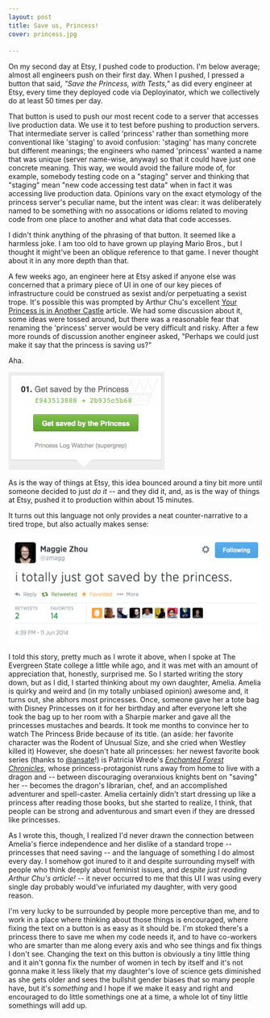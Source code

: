 ```yaml
---
layout: post
title: Save us, Princess!
cover: princess.jpg

---
```

On my second day at Etsy, I pushed code to production. I'm below average; almost all engineers push on their first day. When I pushed, I pressed a button that said, *"Save the Princess, with Tests,"* as did every engineer at Etsy, every time they deployed code via Deployinator, which we collectively do at least 50 times per day.

That button is used to push our most recent code to a server that accesses live production data. We use it to test before pushing to production servers. That intermediate server is called 'princess' rather than something more conventional like 'staging' to avoid confusion: 'staging' has many concrete but different meanings; the engineers who named 'princess' wanted a name that was unique (server name-wise, anyway) so that it could have just one concrete meaning. This way, we would avoid the failure mode of, for example, somebody testing code on a "staging" server and thinking that "staging" mean "new code accessing test data" when in fact it was accessing live production data. Opinions vary on the exact etymology of the princess server's peculiar name, but the intent was clear: it was deliberately named to be something with no assocations or idioms related to moving code from one place to another and what data that code accesses.

I didn't think anything of the phrasing of that button. It seemed like a harmless joke. I am too old to have grown up playing Mario Bros., but I thought it might've been an oblique reference to that game. I never thought about it in any more depth than that.

A few weeks ago, an engineer here at Etsy asked if anyone else was concerned that a primary piece of UI in one of our key pieces of infrastructure could be construed as sexist and/or perpetuating a sexist trope. It's possible this was prompted by Arthur Chu's excellent [Your Princess is in Another Castle](http://www.thedailybeast.com/articles/2014/05/27/your-princess-is-in-another-castle-misogyny-entitlement-and-nerds.html) article. We had some discussion about it, some ideas were tossed around, but there was a reasonable fear that renaming the 'princess' server would be very difficult and risky. After a few more rounds of discussion another engineer asked, "Perhaps we could just make it say that the princess is saving us?"

Aha.

<img src="/images/getsaved.png" width="310">

As is the way of things at Etsy, this idea bounced around a tiny bit more until someone decided to just *do it* -- and they did it, and, as is the way of things at Etsy, pushed it to production within about 15 minutes.

It turns out this language not only provides a neat counter-narrative to a tired trope, but also actually makes sense:

<a href="https://twitter.com/zmagg/status/476871440365805569">
<img src="/images/saved.png" width="585">
</a>

I told this story, pretty much as I wrote it above, when I spoke at The Evergreen State college a little while ago, and it was met with an amount of appreciation that, honestly, surprised me. So I started writing the story down, but as I did, I started thinking about my own daughter, Amelia. Amelia is quirky and weird and (in my totally unbiased opinion) awesome and, it turns out, she abhors most princesses. Once, someone gave her a tote bag with Disney Princesses on it for her birthday and after everyone left she took the bag up to her room with a Sharpie marker and gave all the princesses mustaches and beards. It took me months to convince her to watch The Princess Bride because of its title. (an aside: her favorite character was the Rodent of Unusual Size, and she cried when Westley killed it) However, she doesn't hate all princesses: her newest favorite book series (thanks to [@ansate](https://twitter.com/ansate)!) is Patricia Wrede's [*Enchanted Forest Chronicles*](http://pcwrede.com/books/enchanted-forest/), whose princess-protagonist runs away from home to live with a dragon and -- between discouraging overanxious knights bent on "saving" her -- becomes the dragon's librarian, chef, and an accomplished adventurer and spell-caster. Amelia certainly didn't start dressing up like a princess after reading those books, but she started to realize, I think, that people can be strong and adventurous and smart even if they are dressed like princesses.

As I wrote this, though, I realized I'd never drawn the connection between Amelia's fierce independence and her dislike of a standard trope -- princesses that need saving -- and the language of something I do almost every day. I somehow got inured to it and despite surrounding myself with people who think deeply about feminist issues, and *despite just reading Arthur Chu's article!* -- it never occurred to me that this UI I was using every single day probably would've infuriated my daughter, with very good reason.

I'm very lucky to be surrounded by people more perceptive than me, and to work in a place where thinking about those things is encouraged, where fixing the text on a button is as easy as it should be. I'm stoked there's a princess there to save me when my code needs it, and to have co-workers who are smarter than me along every axis and who see things and fix things I don't see. Changing the text on this button is obviously a tiny little thing and it ain't gonna fix the number of women in tech by itself and it's not gonna make it less likely that my daughter's love of science gets diminished as she gets older and sees the bullshit gender biases that so many people have, but it's *something* and I hope if we make it easy and right and encouraged to do little somethings one at a time, a whole lot of tiny little somethings will add up.

